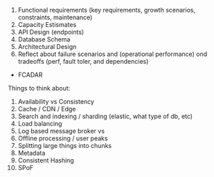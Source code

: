 

1. Functional requirements (key requirements, growth scenarios, constraints, maintenance)
2. Capacity Estismates
3. API Design (endpoints)
4. Database Schema
5. Architectural Design
6. Reflect about failure scenarios and (operational performance) ond tradeoffs (perf, fault toler, and dependencies)

- FCADAR

Things to think about:
1. Availability vs Consistency
2. Cache / CDN / Edge
3. Search and indexing / sharding (elastic, what type of db, etc)
4. Load balancing
5. Log based message broker vs 
6. Offline processing / user peaks
7. Splitting large things into chunks
8. Metadata 
9. Consistent Hashing
10. SPoF

